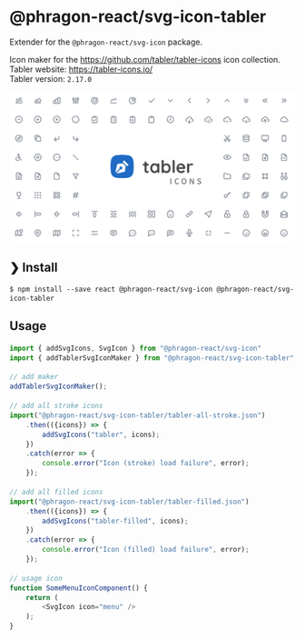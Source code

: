 # @phragon-react/svg-icon-tabler

Extender for the `@phragon-react/svg-icon` package.

Icon maker for the https://github.com/tabler/tabler-icons icon collection.\
Tabler website: https://tabler-icons.io/ \
Tabler version: `2.17.0`

<p align="center">
<img src="https://raw.githubusercontent.com/websoftlab/phragon-react/master/packages/svg-icon-tabler/tabler-icons.png" width="838" alt="Tabler Icons" />
</p>

## ❯ Install

```
$ npm install --save react @phragon-react/svg-icon @phragon-react/svg-icon-tabler
```

## Usage

```javascript
import { addSvgIcons, SvgIcon } from "@phragon-react/svg-icon"
import { addTablerSvgIconMaker } from "@phragon-react/svg-icon-tabler";

// add maker
addTablerSvgIconMaker();

// add all stroke icons
import("@phragon-react/svg-icon-tabler/tabler-all-stroke.json")
	.then(({icons}) => {
		addSvgIcons("tabler", icons);
	})
	.catch(error => {
		console.error("Icon (stroke) load failure", error);
	});

// add all filled icons
import("@phragon-react/svg-icon-tabler/tabler-filled.json")
	.then(({icons}) => {
		addSvgIcons("tabler-filled", icons);
	})
	.catch(error => {
		console.error("Icon (filled) load failure", error);
	});

// usage icon
function SomeMenuIconComponent() {
	return (
		<SvgIcon icon="menu" />
	);
}
```
